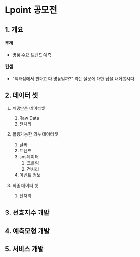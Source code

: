 # Lpoint 공모전

## 1. 개요

#### 주제 

- 명품 수요 트렌드 예측

#### 컨셉

- "백화점에서 판다고 다 명품일까?" 라는 질문에 대한 답을 내어봅시다.



## 2. 데이터 셋

1. 제공받은 데이터셋 

   1. Raw Data
   2. 전처리

2. 활용가능한 외부 데이터셋
   1. ~~날씨~~
   2. 트렌드
   3. sns데이터
      1. 크롤링
      2. 전처리
   4. 이벤트 정보

3. 최종 데이터 셋

   1. 전처리


## 3. 선호지수 개발



## 4. 예측모형 개발



## 5. 서비스 개발

